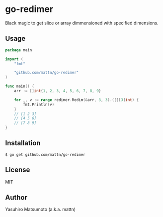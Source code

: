# go-redimer

Black magic to get slice or array dimmensioned with specified dimensions.

## Usage

```go
package main

import (
    "fmt"

    "github.com/mattn/go-redimer"
)

func main() {
    arr := []int{1, 2, 3, 4, 5, 6, 7, 8, 9}

    for _, v := range redimer.Redim(&arr, 3, 3).([][3]int) {
        fmt.Println(v)
    }
    // [1 2 3]
    // [4 5 6]
    // [7 8 9]
}

```

## Installation

```
$ go get github.com/mattn/go-redimer
```

## License

MIT

## Author

Yasuhiro Matsumoto (a.k.a. mattn)
